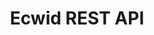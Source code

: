 ---
title: Ecwid REST API

language_tabs:
  - http

toc_footers:
 - <a href='http://help.ecwid.com'>Ecwid Help</a>
 - <a href='https://github.com/Ecwid/ecwid-api-docs'>Suggest an edit</a>

includes:
  - using_api
  - authentication
  - rest_api_reference
  - products
  - customers
  - coupons
---